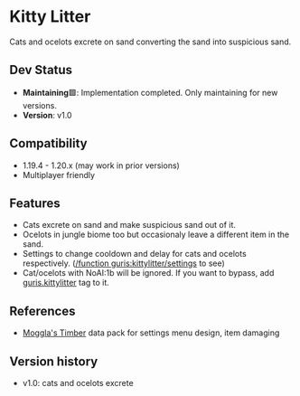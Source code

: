 # Kitty Litter
Cats and ocelots excrete on sand converting the sand into suspicious sand.

## Dev Status
* **Maintaining**🟩: Implementation completed. Only maintaining for new versions.
* **Version**: v1.0

## Compatibility
* 1.19.4 - 1.20.x (may work in prior versions)
* Multiplayer friendly

## Features
* Cats excrete on sand and make suspicious sand out of it.
* Ocelots in jungle biome too but occasionaly leave a different item in the sand.
* Settings to change cooldown and delay for cats and ocelots respectively. (<u>/function guris:kittylitter/settings</u> to see)
* Cat/ocelots with NoAI:1b will be ignored. If you want to bypass, add <u>guris.kittylitter</u> tag to it.

## References
* [Moggla's Timber](https://www.planetminecraft.com/data-pack/timber-datapack/) data pack for settings menu design, item damaging

## Version history
* v1.0: cats and ocelots excrete